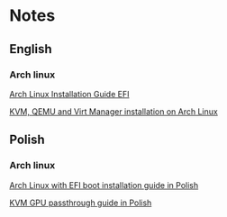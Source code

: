 # Notes

## English

### Arch linux

[Arch Linux Installation Guide EFI](./own/Arch_Linux_Installation_Guide_EFI.md)

[KVM, QEMU and Virt Manager installation on Arch Linux](./own/KVM_QEMU_and_Virt_Manager_installation_on_Arch_Linux.md)

## Polish

### Arch linux

[Arch Linux with EFI boot installation guide in Polish](./borrowed/Arch_Linux_with_EFI_boot_installation_guide_in_Polish.md)

[KVM GPU passthrough guide in Polish](./borrowed/KVM_GPU_passthrough_guide_in_Polish/KVM_GPU_passthrough_guide_in_Polish.md)
